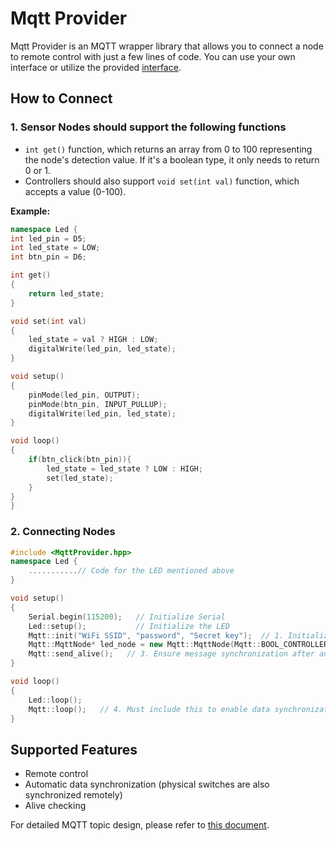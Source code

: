 # Mqtt Provider

Mqtt Provider is an MQTT wrapper library that allows you to connect a node to remote control with just a few lines of code. You can use your own interface or utilize the provided [interface](https://github.com/N0I0C0K/smart-home-front).

## How to Connect

### 1. Sensor Nodes should support the following functions

- `int get()` function, which returns an array from 0 to 100 representing the node's detection value. If it's a boolean type, it only needs to return 0 or 1.
- Controllers should also support `void set(int val)` function, which accepts a value (0-100).

**Example:**

```c++
namespace Led {
int led_pin = D5;
int led_state = LOW;
int btn_pin = D6;

int get()
{
    return led_state;
}

void set(int val)
{
    led_state = val ? HIGH : LOW;
    digitalWrite(led_pin, led_state);
}

void setup()
{
    pinMode(led_pin, OUTPUT);
    pinMode(btn_pin, INPUT_PULLUP);
    digitalWrite(led_pin, led_state);
}

void loop()
{
    if(btn_click(btn_pin)){
        led_state = led_state ? LOW : HIGH;
        set(led_state);
    }
}
}
```

### 2. Connecting Nodes

```c++
#include <MqttProvider.hpp>
namespace Led {
    ...........// Code for the LED mentioned above
}

void setup()
{
    Serial.begin(115200);   // Initialize Serial
    Led::setup();           // Initialize the LED
    Mqtt::init("WiFi SSID", "password", "Secret key");  // 1. Initialize MQTT
    Mqtt::MqttNode* led_node = new Mqtt::MqttNode(Mqtt::BOOL_CONTROLLER, "Light", "Kitchen", Led::get, Led::set);  // 2. Add a node
    Mqtt::send_alive();   // 3. Ensure message synchronization after adding the node
}

void loop()
{
    Led::loop();
    Mqtt::loop();   // 4. Must include this to enable data synchronization and other important functionalities
}
```

## Supported Features

- Remote control
- Automatic data synchronization (physical switches are also synchronized remotely)
- Alive checking

For detailed MQTT topic design, please refer to [this document](./mqtt%20design.md).
